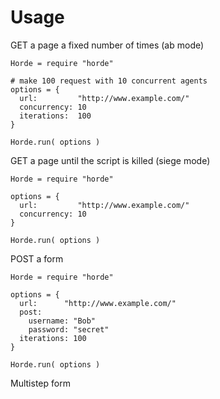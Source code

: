 Usage
=====

GET a page a fixed number of times (ab mode)

    Horde = require "horde"

    # make 100 request with 10 concurrent agents
    options = {
      url:         "http://www.example.com/"
      concurrency: 10
      iterations:  100
    }

    Horde.run( options )

GET a page until the script is killed (siege mode)

    Horde = require "horde"

    options = {
      url:         "http://www.example.com/"
      concurrency: 10
    }

    Horde.run( options )

POST a form

    Horde = require "horde"

    options = {
      url:      "http://www.example.com/"
      post:
        username: "Bob"
        password: "secret"
      iterations: 100
    }

    Horde.run( options )

Multistep form

